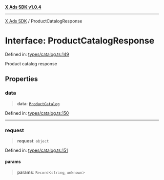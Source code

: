[**X Ads SDK v1.0.4**](../README.md)

***

[X Ads SDK](../globals.md) / ProductCatalogResponse

# Interface: ProductCatalogResponse

Defined in: [types/catalog.ts:149](https://github.com/kage1020/x-ads-sdk/blob/main/src/types/catalog.ts#L149)

Product catalog response

## Properties

### data

> **data**: [`ProductCatalog`](ProductCatalog.md)

Defined in: [types/catalog.ts:150](https://github.com/kage1020/x-ads-sdk/blob/main/src/types/catalog.ts#L150)

***

### request

> **request**: `object`

Defined in: [types/catalog.ts:151](https://github.com/kage1020/x-ads-sdk/blob/main/src/types/catalog.ts#L151)

#### params

> **params**: `Record`\<`string`, `unknown`\>
